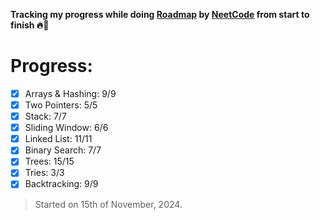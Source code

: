 **Tracking my progress while doing [Roadmap](https://neetcode.io/roadmap) by [NeetCode](https://www.youtube.com/channel/UC_mYaQAE6-71rjSN6CeCA-g) from start to finish 🔥🚀**

# Progress:

- [x] Arrays & Hashing: 9/9
- [x] Two Pointers: 5/5
- [x] Stack: 7/7
- [x] Sliding Window: 6/6
- [x] Linked List: 11/11
- [x] Binary Search: 7/7
- [x] Trees: 15/15
- [x] Tries: 3/3
- [x] Backtracking: 9/9

> Started on 15th of November, 2024.
